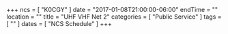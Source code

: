 +++
ncs = [ "K0CGY" ]
date = "2017-01-08T21:00:00-06:00"
endTime = ""
location = ""
title = "UHF VHF Net 2"
categories = [ "Public Service" ]
tags = [ "" ]
dates = [ "NCS Schedule" ]
+++
